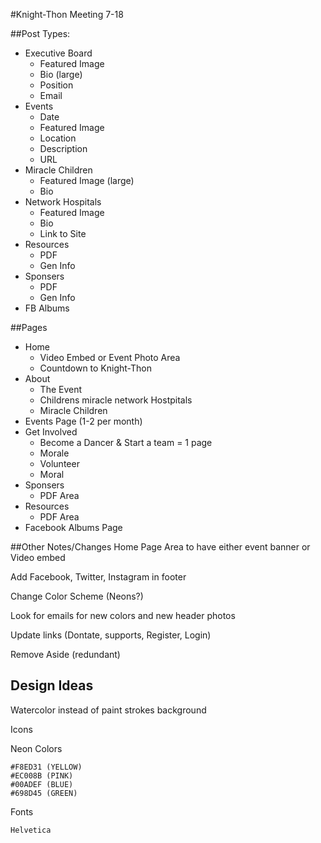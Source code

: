 #Knight-Thon Meeting 7-18
 	
 	
##Post Types:

* Executive Board
	* Featured Image
	* Bio (large)
	* Position
	* Email
* Events
	* Date
	* Featured Image
	* Location
	* Description
	* URL
* Miracle Children
	* Featured Image (large)
	* Bio
* Network Hospitals
	* Featured Image
	* Bio
	* Link to Site
* Resources
	* PDF
	* Gen Info
* Sponsers
	* PDF
	* Gen Info
* FB Albums

##Pages
* Home
	* Video Embed or Event Photo Area
	* Countdown to Knight-Thon
* About
	* The Event
	* Childrens miracle network Hostpitals
	* Miracle Children
* Events Page
	(1-2 per month)
* Get Involved
	* Become a Dancer & Start a team = 1 page
 	* Morale
 	* Volunteer
	* Moral 
* Sponsers
	* PDF Area
* Resources
	* PDF Area
* Facebook Albums Page
	
##Other Notes/Changes
Home Page Area to have either event banner or Video embed

Add Facebook, Twitter, Instagram in footer

Change Color Scheme (Neons?)

Look for emails for new colors and new header photos

Update links (Dontate, supports, Register, Login)

Remove Aside (redundant)



## Design Ideas
Watercolor instead of paint strokes background

Icons

Neon Colors

	#F8ED31 (YELLOW)
	#EC008B	(PINK)
	#00ADEF (BLUE)
	#698D45 (GREEN)

	
Fonts
	
	Helvetica
	